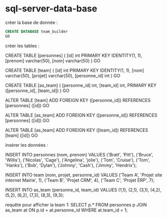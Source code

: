 # sql-server-data-base

créer la base de donnée :
```sql
CREATE DATABASE team_builder
GO
```
créer les tables : 

CREATE TABLE [personnes] (
  [id] int PRIMARY KEY IDENTITY(1, 1),
  [prenom] varchar(50),
  [nom] varchar(50)
)
GO

CREATE TABLE [team] (
  [id] int PRIMARY KEY IDENTITY(1, 1),
  [nom] varchar(50),
  [projet] varchar(50),
  [personne_id] int
)
GO

CREATE TABLE [as_team] (
  [personne_id] int,
  [team_id] int,
  PRIMARY KEY ([personne_id], [team_id])
)
GO

ALTER TABLE [team] ADD FOREIGN KEY ([personne_id]) REFERENCES [personnes] ([id])
GO

ALTER TABLE [as_team] ADD FOREIGN KEY ([personne_id]) REFERENCES [personnes] ([id])
GO

ALTER TABLE [as_team] ADD FOREIGN KEY ([team_id]) REFERENCES [team] ([id])
GO

insérer les données :

INSERT INTO personnes (nom, prenom) VALUES
	('Bratt', 'Pitt'),
	('Bruce', 'Willis'),
	('Nicolas', 'Cage'),
	('Angelina', 'jolie'),
	('Tom', 'Cruise'),
	('Tom', 'Hanks'),
	('Bob', 'Dylan'),
	('Johnny', 'Cash'),
	('Jimmy', 'Hendrix');

INSERT INTO team (nom, projet, personne_id) VALUES
	('Team A', 'Projet site internet Mairie', 1),
	('Team B', 'Projet CRM', 4),
	('Team C', 'Projet ERP', 7);

INSERT INTO as_team (personne_id, team_id) VALUES 
	(1,1),
	(2,1),
	(3,1),
	(4,2),
	(5,2),
	(6,2),
	(7,3),
	(8,3),
	(9,3);

 requête pour afficher la team 1:
 SELECT p.*
FROM personnes p
JOIN as_team at ON p.id = at.personne_id
WHERE at.team_id = 1;



